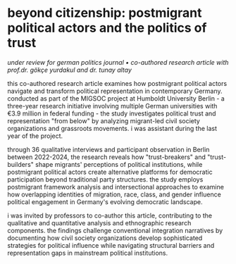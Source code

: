 # beyond citizenship: postmigrant political actors and the politics of trust
*under review for german politics journal • co-authored research article with prof.dr. gökçe yurdakul and dr. tunay altay*

this co-authored research article examines how postmigrant political actors navigate and transform political representation in contemporary Germany. conducted as part of the MIGSOC project at Humboldt University Berlin - a  three-year research initiative involving multiple German universities with €3.9 million in federal funding - the study investigates political trust and representation "from below" by analyzing migrant-led civil society organizations and grassroots movements. i was assistant during the last year of the project. 

through 36 qualitative interviews and participant observation in Berlin between 2022-2024, the research reveals how "trust-breakers" and "trust-builders" shape migrants' perceptions of political institutions, while postmigrant political actors create alternative platforms for democratic participation beyond traditional party structures. the study employs postmigrant framework analysis and intersectional approaches to examine how overlapping identities of migration, race, class, and gender influence political engagement in Germany's evolving democratic landscape.

i was invited by professors to co-author this article, contributing to the qualitative and quantitative analysis and ethnographic research components. the findings challenge conventional integration narratives by documenting how civil society organizations develop sophisticated strategies for political influence while navigating structural barriers and representation gaps in mainstream political institutions.
